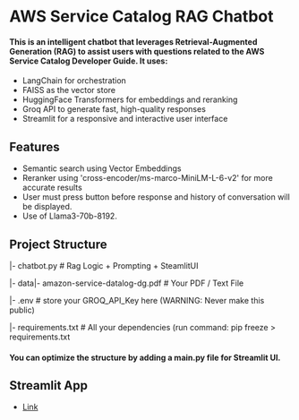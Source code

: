 # AWS Service Catalog RAG Chatbot
#### This is an intelligent chatbot that leverages Retrieval-Augmented Generation (RAG) to assist users with questions related to the AWS Service Catalog Developer Guide. It uses:
- LangChain for orchestration
- FAISS as the vector store
- HuggingFace Transformers for embeddings and reranking
- Groq API to generate fast, high-quality responses
- Streamlit for a responsive and interactive user interface

## Features
- Semantic search using Vector Embeddings
- Reranker using 'cross-encoder/ms-marco-MiniLM-L-6-v2' for more accurate results
- User must press button before response and history of conversation will be displayed.
- Use of Llama3-70b-8192.

## Project Structure
|- chatbot.py                          # Rag Logic + Prompting + SteamlitUI

|- data|- amazon-service-datalog-dg.pdf   # Your PDF / Text File

|- .env                                # store your GROQ_API_Key here (WARNING: Never make this public)

|- requirements.txt                    # All your dependencies (run command: pip freeze > requirements.txt
#### You can optimize the structure by adding a main.py file for Streamlit UI.

## Streamlit App
- [Link](https://ragchatbot-main.streamlit.app/)

